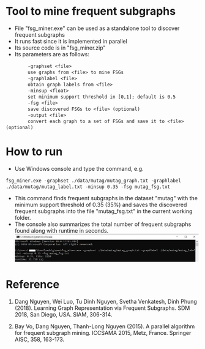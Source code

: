 # Tool to mine frequent subgraphs
- File "fsg_miner.exe" can be used as a standalone tool to discover frequent subgraphs
- It runs fast since it is implemented in parallel
- Its source code is in "fsg_miner.zip"
- Its parameters are as follows:
```
        -graphset <file>
        use graphs from <file> to mine FSGs
        -graphlabel <file>
        obtain graph labels from <file>
        -minsup <float>
        set minimum support threshold in [0,1]; default is 0.5
        -fsg <file>
        save discovered FSGs to <file> (optional)
        -output <file>
        convert each graph to a set of FSGs and save it to <file> (optional)
```
# How to run
- Use Windows console and type the command, e.g.
```
fsg_miner.exe -graphset ./data/mutag/mutag_graph.txt -graphlabel ./data/mutag/mutag_label.txt -minsup 0.35 -fsg mutag_fsg.txt
```
- This command finds frequent subgraphs in the dataset "mutag" with the minimum support threshold of 0.35 (35%) and saves the discovered frequent subgraphs into the file "mutag_fsg.txt" in the current working folder.
- The console also summarizes the total number of frequent subgraphs found along with runtime in seconds.
![fsg_miner command](https://github.com/nphdang/gSpan/blob/master/fsg_miner_command.jpg)

# Reference
1. Dang Nguyen, Wei Luo, Tu Dinh Nguyen, Svetha Venkatesh, Dinh Phung (2018). Learning Graph Representation via Frequent Subgraphs. SDM 2018, San Diego, USA. SIAM, 306-314.

2. Bay Vo, Dang Nguyen, Thanh-Long Nguyen (2015). A parallel algorithm for frequent subgraph mining. ICCSAMA 2015, Metz, France. Springer AISC, 358, 163-173.
